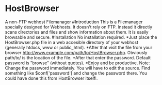 # HostBrowser
A non-FTP webhost Filemanager
#Introduction
This is a Filemanager specially designed for Webhosts. It doesn't rely on FTP. Instead it directly scans directories and files and show information about them.
It is easily browsable and secure.
#Installation
No installation required.
*Just place the HostBrowser.php file in a web accesible directory of your webhost (generally htdocs, www or public_html).
*After that visit the file from your browser http://www.example.com/path/to/HostBrowser.php. Obviously path/to/ is the location of the file.
*After that enter the password. Default password is "browse" (without quotes).
*Enjoy and be productive.
Note: Change the password immediately. You will have to edit the source.
  Find something like $conf['password'] and change the password there.
  You could have done this from HostBrowser itself!.
